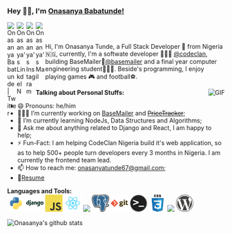 ### Hey 👋🏽, I'm [Onasanya Babatunde!](https://onasanyatunde.codes) 

<a href="https://twitter.com/simply_rammy">
  <img align="left" alt="Onasanya Babatunde | Twitter" width="22px" src="https://cdn.jsdelivr.net/npm/simple-icons@v3/icons/twitter.svg" />
</a>
<a href="https://www.linkedin.com/in/onasanya-tunde/">
  <img align="left" alt="Onasanya's LinkdeIN" width="22px" src="https://cdn.jsdelivr.net/npm/simple-icons@v3/icons/linkedin.svg" />
</a>
<a href="https://www.instagram.com/simply_rammy/">
  <img align="left" alt="Onasanya's Instagram" width="22px" src="https://cdn.jsdelivr.net/npm/simple-icons@v3/icons/instagram.svg" />
</a>
<a href="https://mailto:onasanyatunde67@gmail.com">
  <img align="left" alt="Onasanya's Mail" width="22px" src="https://cdn.jsdelivr.net/npm/simple-icons@v3/icons/gmail.svg" />
</a>

<br />
<br />

Hi, I'm Onasanya Tunde, a Full Stack Developer 🚀 from Nigeria 🇳🇬, currently, I'm a softwate developer 🙍🏽‍♂️ [@codeclan](https://github.com/codeclannigeria), building BaseMailer📨[@basemailer](https://github.com/Basemailer) and a final year computer engineering student👨🏽‍🎓. Beside's programming, I enjoy playing games 🎮 and football⚽.

  <img align="right" alt="GIF" src="https://media.giphy.com/media/TilmLMmWrRYYHjLfub/giphy.gif" />
  
**Talking about Personal Stuffs:**
- 😄 Pronouns: he/him
- 👨🏽‍💻 I’m currently working on [BaseMailer](https://github.com/Basemailer) and <s>[PriceTracker](https://github.com/rammyblog/PriceTracker)</s>;
- 🌱 I’m currently learning NodeJs, Data Structures and Algorithms; 
- 💬 Ask me about anything related to Django and React, I am happy to help;
- ⚡️ Fun-Fact: I am helping CodeClan Nigeria build it's web application, so as to help 500+ people turn developers every 3 months in Nigeria. I am currently the frontend team lead.
- 📫 How to reach me: onasanyatunde67@gmail.com;
- 📝[Resume](https://drive.google.com/file/d/1DxZU1-Zx2kDWLZv3IBocaww8rrDa4-Ug/view)

**Languages and Tools:**  
<code><img height="40" src="https://raw.githubusercontent.com/github/explore/80688e429a7d4ef2fca1e82350fe8e3517d3494d/topics/python/python.png"></code>
<code><img height="40" src="https://raw.githubusercontent.com/github/explore/80688e429a7d4ef2fca1e82350fe8e3517d3494d/topics/django/django.png"></code>
<code><img height="40" src="https://raw.githubusercontent.com/github/explore/80688e429a7d4ef2fca1e82350fe8e3517d3494d/topics/javascript/javascript.png"></code>
<code><img height="40" src="https://raw.githubusercontent.com/github/explore/80688e429a7d4ef2fca1e82350fe8e3517d3494d/topics/react/react.png"></code>
<code><img height="40" src="https://camo.githubusercontent.com/55ddd36a30f28a10ed8f518c7e73005d991584f8/687474703a2f2f7265732e636c6f7564696e6172792e636f6d2f756e69636f646576656c6f7065722f696d6167652f75706c6f61642f76313532343737363736342f6e6578742d6a736c6f676f2e737667"></code>
<code><img height="40" src="https://raw.githubusercontent.com/github/explore/80688e429a7d4ef2fca1e82350fe8e3517d3494d/topics/postgresql/postgresql.png"></code>
<code><img height="40" src="https://raw.githubusercontent.com/github/explore/80688e429a7d4ef2fca1e82350fe8e3517d3494d/topics/git/git.png"></code>
<code><img height="40" src="https://raw.githubusercontent.com/github/explore/80688e429a7d4ef2fca1e82350fe8e3517d3494d/topics/terminal/terminal.png"></code>
<code><img height="40" src="https://raw.githubusercontent.com/github/explore/80688e429a7d4ef2fca1e82350fe8e3517d3494d/topics/css/css.png"></code>
<code><img height="40" src="https://camo.githubusercontent.com/87d7034892fd41dc88f3606bb44b853f87cd2c51/68747470733a2f2f7265666163746f72696e6775692e6e7963332e63646e2e6469676974616c6f6365616e7370616365732e636f6d2f7461696c77696e642d6c6f676f2e737667"></code>
<code><img height="40" src="https://raw.githubusercontent.com/github/explore/80688e429a7d4ef2fca1e82350fe8e3517d3494d/topics/wordpress/wordpress.png"></code>





![Onasanya's github stats](https://github-readme-stats.vercel.app/api?username=rammyblog&show_icons=true&hide_border=true)

